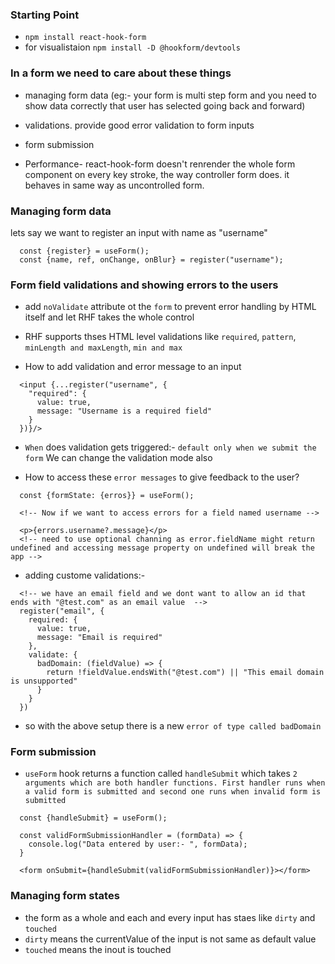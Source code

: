 ### Starting Point

- `npm install react-hook-form`
- for visualistaion `npm install -D @hookform/devtools`

### In a form we need to care about these things

- managing form data (eg:- your form is multi step form and you need to show data correctly that user has selected going back and forward)

- validations. provide good error validation to form inputs

- form submission

- Performance- react-hook-form doesn't renrender the whole form component on every key stroke, the way controller form does. it behaves in same way as uncontrolled form.

### Managing form data

lets say we want to register an input with name as "username"

```
  const {register} = useForm();
  const {name, ref, onChange, onBlur} = register("username");
```

### Form field validations and showing errors to the users

- add `noValidate` attribute ot the `form` to prevent error handling by HTML itself and let RHF takes the whole control

- RHF supports thses HTML level validations like `required`, `pattern`, `minLength and maxLength`, `min and max`

- How to add validation and error message to an input

```
  <input {...register("username", {
    "required": {
      value: true,
      message: "Username is a required field"
    }
  })}/>
```

- `When` does validation gets triggered:- `default only when we submit the form` We can change the validation mode also

- How to access these `error messages` to give feedback to the user?

```
  const {formState: {erros}} = useForm();

  <!-- Now if we want to access errors for a field named username -->

  <p>{errors.username?.message}</p>
  <!-- need to use optional channing as error.fieldName might return undefined and accessing message property on undefined will break the app -->
```

- adding custome validations:-

```
  <!-- we have an email field and we dont want to allow an id that ends with "@test.com" as an email value  -->
  register("email", {
    required: {
      value: true,
      message: "Email is required"
    },
    validate: {
      badDomain: (fieldValue) => {
        return !fieldValue.endsWith("@test.com") || "This email domain is unsupported"
      }
    }
  })
```

- so with the above setup there is a new `error of type called badDomain`

### Form submission

- `useForm` hook returns a function called `handleSubmit` which takes `2 arguments which are both handler functions. First handler runs when a valid form is submitted and second one runs when invalid form is submitted`

```
  const {handleSubmit} = useForm();

  const validFormSubmissionHandler = (formData) => {
    console.log("Data entered by user:- ", formData);
  }

  <form onSubmit={handleSubmit(validFormSubmissionHandler)}></form>
```

### Managing form states

- the form as a whole and each and every input has staes like `dirty` and `touched`
- `dirty` means the currentValue of the input is not same as default value
- `touched` means the inout is touched
